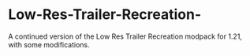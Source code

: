 # Low-Res-Trailer-Recreation-
A continued version of the Low Res Trailer Recreation modpack for 1.21, with some modifications.

